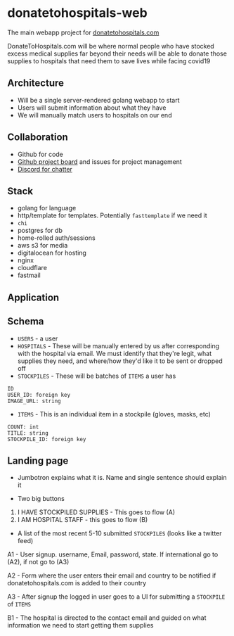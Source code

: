 # donatetohospitals-web
The main webapp project for [donatetohospitals.com](https://donatetohospitals.com)

DonateToHospitals.com will be where normal people who have stocked excess medical supplies far beyond their needs will be able to donate those supplies to hospitals that need them to save lives while facing covid19

Architecture
-
- Will be a single server-rendered golang webapp to start
- Users will submit information about what they have
- We will manually match users to hospitals on our end

Collaboration
- 
- Github for code
- [Github project board](https://github.com/donatetohospitals/donatetohospitals-web/projects/1) and issues for project management
- [Discord for chatter](https://discord.gg/uHrenT)

Stack
- 
- golang for language
- http/template for templates. Potentially `fasttemplate` if we need it
- `chi`
- postgres for db
- home-rolled auth/sessions
- aws s3 for media
- digitalocean for hosting
- nginx
- cloudflare
- fastmail

Application
-

Schema
-
- `USERS` - a user
- `HOSPITALS` - These will be manually entered by us after corresponding with the hospital via email. 
We must identify that they're legit, what supplies they need, and where/how they'd like it to be sent or dropped off 
- `STOCKPILES` - These will be batches of `ITEMS` a user has
```
ID
USER_ID: foreign key
IMAGE_URL: string
```
- `ITEMS` - This is an individual item in a stockpile (gloves, masks, etc)
```
COUNT: int
TITLE: string
STOCKPILE_ID: foreign key
```

Landing page
 -
- Jumbotron explains what it is. Name and single sentence should explain it

- Two big buttons
1. I HAVE STOCKPILED SUPPLIES - This goes to flow (A)
2. I AM HOSPITAL STAFF - this goes to flow (B)

- A list of the most recent 5-10 submitted `STOCKPILES` (looks like a twitter feed)

A1 - User signup. username, Email, password, state. If international go to (A2), if not go to (A3)

A2 - Form where the user enters their email and country to be notified if donatetohospitals.com is 
added to their country

A3 - After signup the logged in user goes to a UI for submitting a `STOCKPILE` of `ITEMS`

B1 - The hospital is directed to the contact email and guided on what information we need to start getting them supplies 